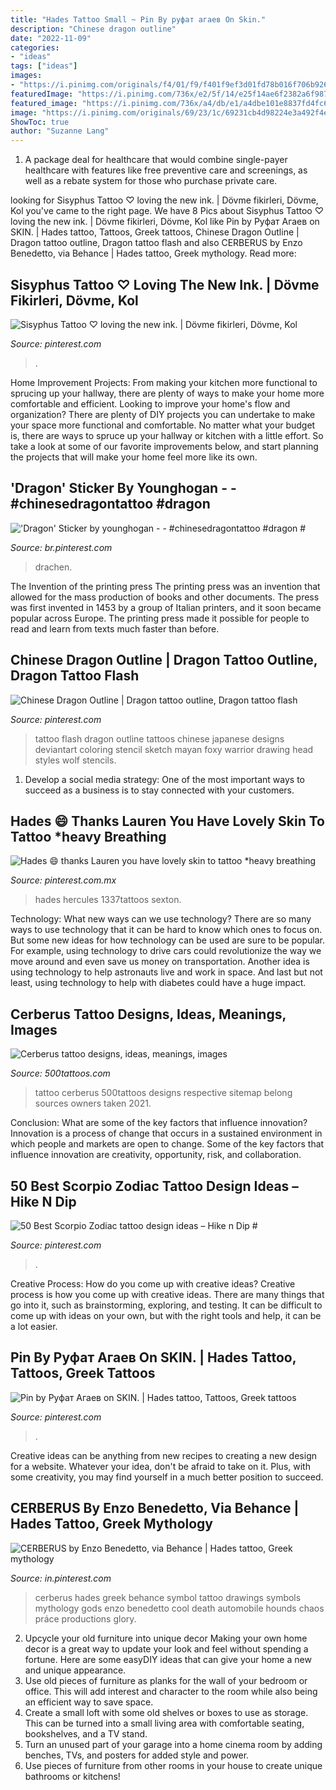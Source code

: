 ```yaml
---
title: "Hades Tattoo Small ~ Pin By руфат агаев On Skin."
description: "Chinese dragon outline"
date: "2022-11-09"
categories:
- "ideas"
tags: ["ideas"]
images:
- "https://i.pinimg.com/originals/f4/01/f9/f401f9ef3d01fd78b016f706b926f6ef.jpg"
featuredImage: "https://i.pinimg.com/736x/e2/5f/14/e25f14ae6f2382a6f987e3e7e85dd3ce--platform-behance.jpg"
featured_image: "https://i.pinimg.com/736x/a4/db/e1/a4dbe101e8837fd4fc67e819d23c24d1.jpg"
image: "https://i.pinimg.com/originals/69/23/1c/69231cb4d98224e3a492f4e578a1b967.jpg"
ShowToc: true
author: "Suzanne Lang"
---
```



1) A package deal for healthcare that would combine single-payer healthcare with features like free preventive care and screenings, as well as a rebate system for those who purchase private care.

	

		
looking for Sisyphus Tattoo ♡ loving the new ink. | Dövme fikirleri, Dövme, Kol you've came to the right page. We have 8 Pics about Sisyphus Tattoo ♡ loving the new ink. | Dövme fikirleri, Dövme, Kol like Pin by Руфат Агаев on SKIN. | Hades tattoo, Tattoos, Greek tattoos, Chinese Dragon Outline | Dragon tattoo outline, Dragon tattoo flash and also CERBERUS by Enzo Benedetto, via Behance | Hades tattoo, Greek mythology. Read more:
		
    
## Sisyphus Tattoo ♡ Loving The New Ink. | Dövme Fikirleri, Dövme, Kol

<img loading=lazy src="https://i.pinimg.com/736x/08/25/0e/08250e522e19311514f8610e15d26e04.jpg" onerror="this.onerror=null;this.src='https://tse1.mm.bing.net/th?id=OIP.DpeXAToo_1JMr-JRTjx29gHaLH&amp;pid=15.1';" alt="Sisyphus Tattoo ♡ loving the new ink. | Dövme fikirleri, Dövme, Kol">

_Source: pinterest.com_

>. 

	

Home Improvement Projects: From making your kitchen more functional to sprucing up your hallway, there are plenty of ways to make your home more comfortable and efficient.
Looking to improve your home's flow and organization? There are plenty of DIY projects you can undertake to make your space more functional and comfortable. No matter what your budget is, there are ways to spruce up your hallway or kitchen with a little effort. So take a look at some of our favorite improvements below, and start planning the projects that will make your home feel more like its own.

    
## &#039;Dragon&#039; Sticker By Younghogan - - #chinesedragontattoo #dragon #

<img loading=lazy src="https://i.pinimg.com/736x/a4/db/e1/a4dbe101e8837fd4fc67e819d23c24d1.jpg" onerror="this.onerror=null;this.src='https://tse2.mm.bing.net/th?id=OIP.QSzvq7fcpnKiiQvOihEm0gHaJ3&amp;pid=15.1';" alt="&#039;Dragon&#039; Sticker by younghogan - - #chinesedragontattoo #dragon #">

_Source: br.pinterest.com_

>drachen. 

	

The Invention of the printing press
The printing press was an invention that allowed for the mass production of books and other documents. The press was first invented in 1453 by a group of Italian printers, and it soon became popular across Europe. The printing press made it possible for people to read and learn from texts much faster than before.

    
## Chinese Dragon Outline | Dragon Tattoo Outline, Dragon Tattoo Flash

<img loading=lazy src="https://i.pinimg.com/originals/8d/11/de/8d11de22178fc555311f8726b7788288.jpg" onerror="this.onerror=null;this.src='https://tse1.mm.bing.net/th?id=OIP.JwGiWrrbUMR9YwnVaO0YDwHaJ9&amp;pid=15.1';" alt="Chinese Dragon Outline | Dragon tattoo outline, Dragon tattoo flash">

_Source: pinterest.com_

>tattoo flash dragon outline tattoos chinese japanese designs deviantart coloring stencil sketch mayan foxy warrior drawing head styles wolf stencils. 

	

1. Develop a social media strategy: One of the most important ways to succeed as a business is to stay connected with your customers.

    
## Hades 😄 Thanks Lauren You Have Lovely Skin To Tattoo *heavy Breathing

<img loading=lazy src="https://i.pinimg.com/originals/f4/01/f9/f401f9ef3d01fd78b016f706b926f6ef.jpg" onerror="this.onerror=null;this.src='https://tse1.mm.bing.net/th?id=OIP.wzXZcn3AS4GXp1V7E5UbIQHaHa&amp;pid=15.1';" alt="Hades 😄 thanks Lauren you have lovely skin to tattoo *heavy breathing">

_Source: pinterest.com.mx_

>hades hercules 1337tattoos sexton. 

	

Technology: What new ways can we use technology?
There are so many ways to use technology that it can be hard to know which ones to focus on. But some new ideas for how technology can be used are sure to be popular. For example, using technology to drive cars could revolutionize the way we move around and even save us money on transportation. Another idea is using technology to help astronauts live and work in space. And last but not least, using technology to help with diabetes could have a huge impact.

    
## Cerberus Tattoo Designs, Ideas, Meanings, Images

<img loading=lazy src="http://500tattoos.com/img/cerberus-tattoo/small/cerberus-tattoo-7292.jpg" onerror="this.onerror=null;this.src='https://tse3.mm.bing.net/th?id=OIP.SZNu9y0dE1MsZuiuFWI_jAAAAA&amp;pid=15.1';" alt="Cerberus tattoo designs, ideas, meanings, images">

_Source: 500tattoos.com_

>tattoo cerberus 500tattoos designs respective sitemap belong sources owners taken 2021. 

	

Conclusion: What are some of the key factors that influence innovation?
Innovation is a process of change that occurs in a sustained environment in which people and markets are open to change. Some of the key factors that influence innovation are creativity, opportunity, risk, and collaboration.

    
## 50 Best Scorpio Zodiac Tattoo Design Ideas – Hike N Dip #

<img loading=lazy src="https://i.pinimg.com/736x/d6/56/69/d65669f5c9907138103569daf0d1718c.jpg" onerror="this.onerror=null;this.src='https://tse3.mm.bing.net/th?id=OIP.gOkqGjelHPAN4yYliZ-kgAHaPZ&amp;pid=15.1';" alt="50 Best Scorpio Zodiac tattoo design ideas – Hike n Dip #">

_Source: pinterest.com_

>. 

	

Creative Process: How do you come up with creative ideas?
Creative process is how you come up with creative ideas. There are many things that go into it, such as brainstorming, exploring, and testing. It can be difficult to come up with ideas on your own, but with the right tools and help, it can be a lot easier.

    
## Pin By Руфат Агаев On SKIN. | Hades Tattoo, Tattoos, Greek Tattoos

<img loading=lazy src="https://i.pinimg.com/originals/69/23/1c/69231cb4d98224e3a492f4e578a1b967.jpg" onerror="this.onerror=null;this.src='https://tse3.mm.bing.net/th?id=OIP.hcT8CXEKZx8WeSF7pojRUgHaIr&amp;pid=15.1';" alt="Pin by Руфат Агаев on SKIN. | Hades tattoo, Tattoos, Greek tattoos">

_Source: pinterest.com_

>. 

	

Creative ideas can be anything from new recipes to creating a new design for a website. Whatever your idea, don't be afraid to take on it. Plus, with some creativity, you may find yourself in a much better position to succeed.

    
## CERBERUS By Enzo Benedetto, Via Behance | Hades Tattoo, Greek Mythology

<img loading=lazy src="https://i.pinimg.com/736x/e2/5f/14/e25f14ae6f2382a6f987e3e7e85dd3ce--platform-behance.jpg" onerror="this.onerror=null;this.src='https://tse4.mm.bing.net/th?id=OIP.SY1FizLARp1j2wkqy1zrsQHaHa&amp;pid=15.1';" alt="CERBERUS by Enzo Benedetto, via Behance | Hades tattoo, Greek mythology">

_Source: in.pinterest.com_

>cerberus hades greek behance symbol tattoo drawings symbols mythology gods enzo benedetto cool death automobile hounds chaos práce productions glory. 

	

2. Upcycle your old furniture into unique decor
Making your own home decor is a great way to update your look and feel without spending a fortune. Here are some easyDIY ideas that can give your home a new and unique appearance. 
1. Use old pieces of furniture as planks for the wall of your bedroom or office. This will add interest and character to the room while also being an efficient way to save space.
2. Create a small loft with some old shelves or boxes to use as storage. This can be turned into a small living area with comfortable seating, bookshelves, and a TV stand.
3. Turn an unused part of your garage into a home cinema room by adding benches, TVs, and posters for added style and power.
4. Use pieces of furniture from other rooms in your house to create unique bathrooms or kitchens!

